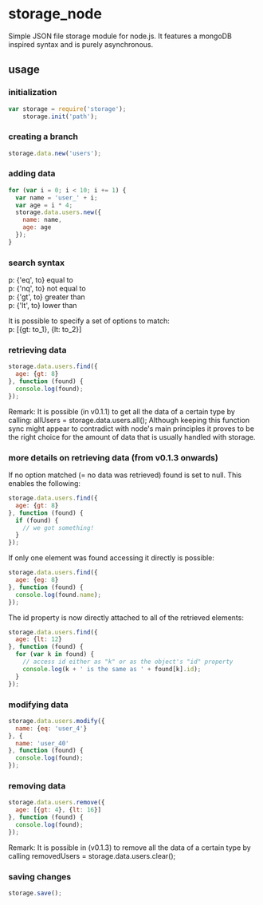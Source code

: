 storage_node
============

Simple JSON file storage module for node.js. It features a mongoDB inspired syntax and is purely asynchronous.

usage
-----

### initialization

```javascript
var storage = require('storage');
    storage.init('path');
```

### creating a branch

```javascript
storage.data.new('users');
```

### adding data

```javascript
for (var i = 0; i < 10; i += 1) {
  var name = 'user_' + i;
  var age = i * 4;
  storage.data.users.new({
    name: name,
    age: age
  });
}
```

### search syntax

 p: {'eq', to} equal to  
 p: {'nq', to} not equal to  
 p: {'gt', to} greater than  
 p: {'lt', to} lower than  

It is possible to specify a set of options to match:  
p: [{gt: to_1}, {lt: to_2}]

### retrieving data

```javascript
storage.data.users.find({
  age: {gt: 8}
}, function (found) {
  console.log(found);
});
```

Remark: It is possible (in v0.1.1) to get all the data of a certain type by calling: allUsers = storage.data.users.all(); Although keeping this function sync might appear to contradict with node's main principles it proves to be the right choice for the amount of data that is usually handled with storage.

### more details on retrieving data (from v0.1.3 onwards)

If no option matched (= no data was retrieved) found is set to null. This enables the following:

```javascript
storage.data.users.find({
  age: {gt: 8}
}, function (found) {
  if (found) {
    // we got something!
  }
});
```

If only one element was found accessing it directly is possible:

```javascript
storage.data.users.find({
  age: {eg: 8}
}, function (found) {
  console.log(found.name);
});
```

The id property is now directly attached to all of the retrieved elements:

```javascript
storage.data.users.find({
  age: {lt: 12}
}, function (found) {
  for (var k in found) {
    // access id either as "k" or as the object's "id" property
    console.log(k + ' is the same as ' + found[k].id);
  }
});
```

### modifying data

```javascript
storage.data.users.modify({
  name: {eq: 'user_4'}
}, {
  name: 'user_40'
}, function (found) {
  console.log(found);
});
```

### removing data

```javascript
storage.data.users.remove({
  age: [{gt: 4}, {lt: 16}]
}, function (found) {
  console.log(found);
});
```

Remark: It is possible in (v0.1.3) to remove all the data of a certain type by calling removedUsers = storage.data.users.clear();

### saving changes

```javascript
storage.save();
```
